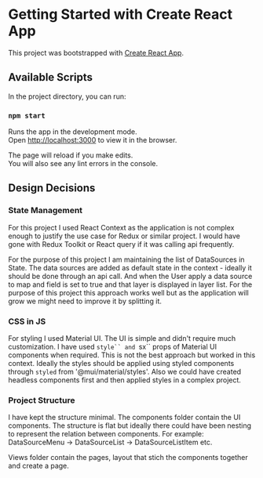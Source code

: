 # Getting Started with Create React App

This project was bootstrapped with [Create React App](https://github.com/facebook/create-react-app).

## Available Scripts

In the project directory, you can run:

### `npm start`

Runs the app in the development mode.\
Open [http://localhost:3000](http://localhost:3000) to view it in the browser.

The page will reload if you make edits.\
You will also see any lint errors in the console.

## Design Decisions

### State Management
For this project I used React Context as the application is not complex enough to justify the use case for Redux or similar project. I would have gone with Redux Toolkit or React query if it was calling api frequently. 

For the purpose of this project I am maintaining the list of DataSources in State. The data sources are added as default state in the context - ideally it should be done through an api call. And when the User apply a data source to map and field is set to true and that layer is displayed in layer list. For the purpose of this project this approach works well but as the application will grow we might need to improve it by splitting it.
### CSS in JS
For styling I used Material UI. The UI is simple and didn't require much customization. I have used `style`` and `sx`` props of Material UI components when required. This is not the best approach but worked in this context. Ideally the styles should be applied using styled components through `styled` from '@mui/material/styles'. Also we could have created headless components first and then applied styles in a complex project. 


### Project Structure
I have kept the structure minimal. The components folder contain the UI components. The structure is flat but ideally there could have been nesting to represent the relation between components. For example: DataSourceMenu -> DataSourceList -> DataSourceListItem etc. 

Views folder contain the pages, layout that stich the components together and create a page.